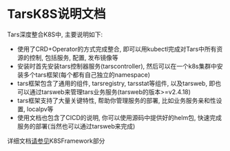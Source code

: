 # TarsK8S说明文档

Tars深度整合K8S中, 主要说明如下:
- 使用了CRD+Operator的方式完成整合, 即可以用kubectl完成对Tars中所有资源的控制, 包括服务, 配置, 发布镜像等
- 安装时首先安装tars控制器服务(tarscontroller), 然后可以在一个k8s集群中安装多个tars框架(每个都有自己独立的namespace)
- tars框架包含了通用的组件, tarsregistry, tarsstat等组件, 以及tarsweb, 即也可以通过tarsweb来管理tars业务服务(tarsweb的版本>=v2.4.18)
- tars框架支持了大量关键特性, 帮助你管理服务的部署, 比如业务服务亲和性设置, localpv等
- 使用文档也包含了CICD的说明, 你可以使用源码中提供好的helm包, 快速完成服务的部署(当然也可以通过tarsweb来完成)

详细文档[请参见](https://tarscloud.github.io/TarsDocs/)K8SFramework部分
